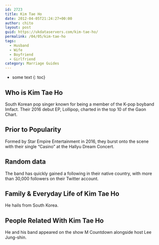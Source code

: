 ```yaml
---
id: 2723
title: Kim Tae Ho
date: 2012-04-05T21:24:27+00:00
author: chito
layout: post
guid: https://ukdataservers.com/kim-tae-ho/
permalink: /04/05/kim-tae-ho
tags:
  - Husband
  - Wife
  - Boyfriend
  - Girlfriend
category: Marriage Guides
---
```


* some text
{: toc}
          
          
## Who is  Kim Tae Ho
                  
                  
                  
South Korean pop singer known for being a member of the K-pop boyband Imfact. Their 2016 debut EP, Lollipop, charted in the top 10 of the Gaon Chart.
                  
                
                
                
## Prior to Popularity 
                  
                  
                  
Formed by Star Empire Entertainment in 2016, they burst onto the scene with their single &#8220;Casino&#8221; at the Hallyu Dream Concert.
                  
                
                
                
## Random data 
                  
                  
                  
The band has quickly gained a following in their native country, with more than 30,000 followers on their Twitter account.
                  
                
                
                
## Family & Everyday Life of Kim Tae Ho
                  
                  
                  
He hails from South Korea.
                  
                
                
                
## People Related With  Kim Tae Ho
                  
                  
                  
He and his band appeared on the show M Countdown alongside host Lee Jung-shin.
                  
                
              
            
          
          
          
    
    
  

